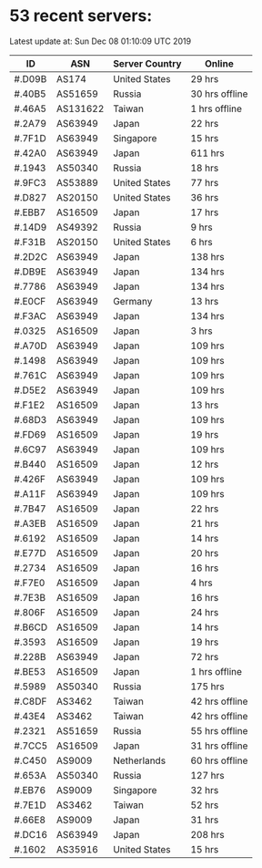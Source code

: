 # 53 recent servers:

Latest update at: Sun Dec 08 01:10:09 UTC 2019

| ID | ASN | Server Country | Online |
| -- | --- | -------------- | ------ |
| #.D09B | AS174 | United States | 29 hrs |
| #.40B5 | AS51659 | Russia | 30 hrs offline |
| #.46A5 | AS131622 | Taiwan | 1 hrs offline |
| #.2A79 | AS63949 | Japan | 22 hrs |
| #.7F1D | AS63949 | Singapore | 15 hrs |
| #.42A0 | AS63949 | Japan | 611 hrs |
| #.1943 | AS50340 | Russia | 18 hrs |
| #.9FC3 | AS53889 | United States | 77 hrs |
| #.D827 | AS20150 | United States | 36 hrs |
| #.EBB7 | AS16509 | Japan | 17 hrs |
| #.14D9 | AS49392 | Russia | 9 hrs |
| #.F31B | AS20150 | United States | 6 hrs |
| #.2D2C | AS63949 | Japan | 138 hrs |
| #.DB9E | AS63949 | Japan | 134 hrs |
| #.7786 | AS63949 | Japan | 134 hrs |
| #.E0CF | AS63949 | Germany | 13 hrs |
| #.F3AC | AS63949 | Japan | 134 hrs |
| #.0325 | AS16509 | Japan | 3 hrs |
| #.A70D | AS63949 | Japan | 109 hrs |
| #.1498 | AS63949 | Japan | 109 hrs |
| #.761C | AS63949 | Japan | 109 hrs |
| #.D5E2 | AS63949 | Japan | 109 hrs |
| #.F1E2 | AS16509 | Japan | 13 hrs |
| #.68D3 | AS63949 | Japan | 109 hrs |
| #.FD69 | AS16509 | Japan | 19 hrs |
| #.6C97 | AS63949 | Japan | 109 hrs |
| #.B440 | AS16509 | Japan | 12 hrs |
| #.426F | AS63949 | Japan | 109 hrs |
| #.A11F | AS63949 | Japan | 109 hrs |
| #.7B47 | AS16509 | Japan | 22 hrs |
| #.A3EB | AS16509 | Japan | 21 hrs |
| #.6192 | AS16509 | Japan | 14 hrs |
| #.E77D | AS16509 | Japan | 20 hrs |
| #.2734 | AS16509 | Japan | 16 hrs |
| #.F7E0 | AS16509 | Japan | 4 hrs |
| #.7E3B | AS16509 | Japan | 16 hrs |
| #.806F | AS16509 | Japan | 24 hrs |
| #.B6CD | AS16509 | Japan | 14 hrs |
| #.3593 | AS16509 | Japan | 19 hrs |
| #.228B | AS63949 | Japan | 72 hrs |
| #.BE53 | AS16509 | Japan | 1 hrs offline |
| #.5989 | AS50340 | Russia | 175 hrs |
| #.C8DF | AS3462 | Taiwan | 42 hrs offline |
| #.43E4 | AS3462 | Taiwan | 42 hrs offline |
| #.2321 | AS51659 | Russia | 55 hrs offline |
| #.7CC5 | AS16509 | Japan | 31 hrs offline |
| #.C450 | AS9009 | Netherlands | 60 hrs offline |
| #.653A | AS50340 | Russia | 127 hrs |
| #.EB76 | AS9009 | Singapore | 32 hrs |
| #.7E1D | AS3462 | Taiwan | 52 hrs |
| #.66E8 | AS9009 | Japan | 31 hrs |
| #.DC16 | AS63949 | Japan | 208 hrs |
| #.1602 | AS35916 | United States | 15 hrs |

